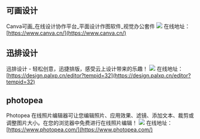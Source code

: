 ## 可画设计
Canva可画_在线设计协作平台_平面设计作图软件_视觉办公套件
![](https://foruda.gitee.com/images/1724318564098704807/af4a9586_8031453.jpeg)
在线地址：[https://www.canva.cn/](https://www.canva.cn/)

## 迅排设计
迅排设计 - 轻松创意，迅捷排版，感受云上设计带来的乐趣！
![](https://foruda.gitee.com/images/1724318550016646574/af8a3140_8031453.jpeg)
在线地址：[https://design.palxp.cn/editor?tempid=32](https://design.palxp.cn/editor?tempid=32)

## photopea
Photopea 在线照片编辑器可让您编辑照片、应用效果、滤镜、添加文本、裁剪或调整图片大小。在您的浏览器中免费进行在线照片编辑！
![](https://foruda.gitee.com/images/1724318579969143156/8de412f6_8031453.jpeg)
在线地址：[https://www.photopea.com/](https://www.photopea.com/)

